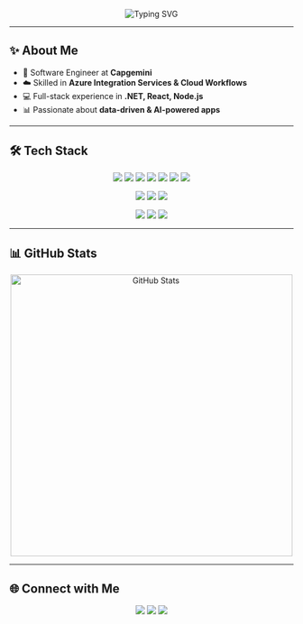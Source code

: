 <!-- Elegant Header -->
<p align="center">
  <img src="https://readme-typing-svg.herokuapp.com?font=Fira+Code&weight=500&size=22&duration=4000&pause=1000&color=3B82F6&center=true&vCenter=true&width=600&lines=Hi%2C+I'm+Ashutosh+Singh;Software+Engineer+%7C+Full-Stack+Developer;Cloud+%26+AI+Enthusiast" alt="Typing SVG" />
</p>

---

## ✨ About Me  

- 🏢 Software Engineer at **Capgemini**  
- ☁️ Skilled in **Azure Integration Services & Cloud Workflows**  
- 💻 Full-stack experience in **.NET, React, Node.js**  
- 📊 Passionate about **data-driven & AI-powered apps**  

---

## 🛠️ Tech Stack  

<p align="center">
  <!-- Languages -->
  <a href="#"><img src="https://img.shields.io/badge/Java-black?style=flat-square&logo=coffeescript&logoColor=white&labelColor=3B82F6&color=3B82F6" /></a>
  <a href="#"><img src="https://img.shields.io/badge/Python-black?style=flat-square&logo=python&logoColor=white&labelColor=22c55e&color=22c55e" /></a>
  <a href="#"><img src="https://img.shields.io/badge/C++-black?style=flat-square&logo=cplusplus&logoColor=white&labelColor=ef4444&color=ef4444" /></a>
  <a href="#"><img src="https://img.shields.io/badge/C%23-black?style=flat-square&logo=csharp&logoColor=white&labelColor=9333ea&color=9333ea" /></a>
  <a href="#"><img src="https://img.shields.io/badge/JavaScript-black?style=flat-square&logo=javascript&logoColor=black&labelColor=facc15&color=facc15" /></a>
  <a href="#"><img src="https://img.shields.io/badge/HTML-black?style=flat-square&logo=html5&logoColor=white&labelColor=ea580c&color=ea580c" /></a>
  <a href="#"><img src="https://img.shields.io/badge/CSS-black?style=flat-square&logo=css3&logoColor=white&labelColor=0ea5e9&color=0ea5e9" /></a>
</p>

<p align="center">
  <!-- Frameworks -->
  <a href="#"><img src="https://img.shields.io/badge/.NET-black?style=flat-square&logo=dotnet&logoColor=white&labelColor=6366f1&color=6366f1" /></a>
  <a href="#"><img src="https://img.shields.io/badge/React-black?style=flat-square&logo=react&logoColor=white&labelColor=06b6d4&color=06b6d4" /></a>
  <a href="#"><img src="https://img.shields.io/badge/Node.js-black?style=flat-square&logo=nodedotjs&logoColor=white&labelColor=16a34a&color=16a34a" /></a>
</p>

<p align="center">
  <!-- Cloud & DB -->
  <a href="#"><img src="https://img.shields.io/badge/Azure-black?style=flat-square&logo=microsoftazure&logoColor=white&labelColor=2563eb&color=2563eb" /></a>
  <a href="#"><img src="https://img.shields.io/badge/SQL%20Server-black?style=flat-square&logo=microsoftsqlserver&logoColor=white&labelColor=dc2626&color=dc2626" /></a>
  <a href="#"><img src="https://img.shields.io/badge/MongoDB-black?style=flat-square&logo=mongodb&logoColor=white&labelColor=16a34a&color=16a34a" /></a>
</p>

---

## 📊 GitHub Stats  

<p align="center">
  <!-- Your provided SVG block -->
  <img src="https://raw.githubusercontent.com/ashvtosh/ashvtosh/main/assets/github-metrics.svg" alt="GitHub Stats" width="500"/>
</p>

---

## 🌐 Connect with Me  

<p align="center">
  <a href="https://linkedin.com/in/ashutosh-singh-b463b116b"><img src="https://img.shields.io/badge/LinkedIn-0A66C2?style=flat-square&logo=linkedin&logoColor=white" /></a>
  <a href="mailto:ashutosh1412003@gmail.com"><img src="https://img.shields.io/badge/Email-D14836?style=flat-square&logo=gmail&logoColor=white" /></a>
  <a href="https://github.com/ashvtosh"><img src="https://img.shields.io/badge/GitHub-181717?style=flat-square&logo=github&logoColor=white" /></a>
</p>
